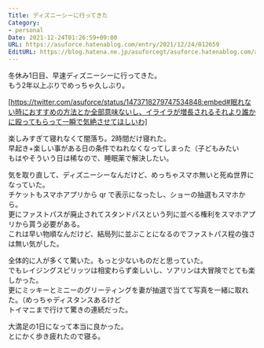 ```yaml
---
Title: ディズニーシーに行ってきた
Category:
- personal
Date: 2021-12-24T01:26:59+09:00
URL: https://asuforce.hatenablog.com/entry/2021/12/24/012659
EditURL: https://blog.hatena.ne.jp/asuforcegt/asuforce.hatenablog.com/atom/entry/13574176438045578731
---
```


冬休み1日目、早速ディズニーシーに行ってきた。  
もう2年以上ぶりでめっちゃ久しぶり。  

[https://twitter.com/asuforce/status/1473718279747534848:embed#眠れない時におすすめの方法とか全部意味ないし、イライラが増長されるそれより誰かに殴ってもらって一瞬で気絶させてほしいわ]

楽しみすぎて寝れなくて闇落ち。2時間だけ寝れた。    
早起き+楽しい事がある日の条件でねれなくなってしまった（子どもみたい  
もはやそういう日は稀なので、睡眠薬で解決したい。  

気を取り直して、ディズニーシーなんだけど、めっちゃスマホ無いと死ぬ世界になっていた。   
チケットもスマホアプリから  qr で表示になったし、ショーの抽選もスマホから。  
更にファストパスが廃止されてスタンドパスという列に並べる権利をスマホアプリから貰う必要がある。  
これは早い物順なんだけど、結局列に並ぶことになるのでファストパス程の強さは無い気がした。  

全体的に人が多くて驚いた。もっと少ないものだと思っていた。  
でもレイジングスピリッツは相変わらず楽しいし、ソアリンは大冒険でとても楽しかった。  
更にミッキーとミニーのグリーティングを妻が抽選で当てて写真を一緒に取れた。（めっちゃディスタンスあるけど  
トイマニまで行けて驚きの連続だった。

大満足の1日になって本当に良かった。  
とにかく歩き疲れたので寝る。
